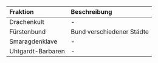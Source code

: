 | Fraktion | Beschreibung |
|:------------|:----------------|
| Drachenkult | - |
| Fürstenbund | Bund verschiedener Städte |
| Smaragdenklave | - |
| Uhtgardt-Barbaren | - |
